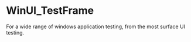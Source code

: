 # WinUI_TestFrame
For a wide range of windows application testing, from the most surface UI testing.
